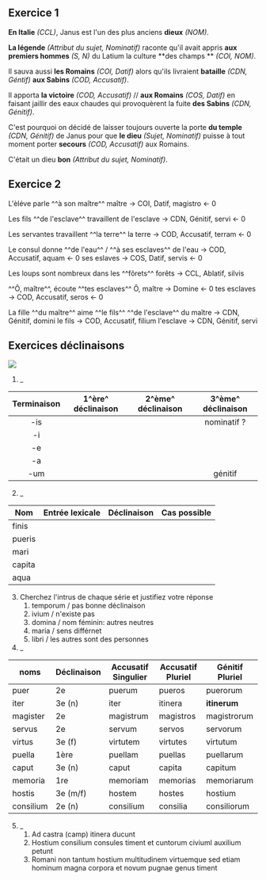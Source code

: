 ## Exercice 1

**En Italie** *(CCL)*, Janus est l'un des plus anciens **dieux** *(NOM)*.

**La légende** *(Attribut du sujet, Nominatif)* raconte qu'il avait appris **aux premiers hommes** *(S, N)* du Latium la culture **des champs
** *(COI, NOM)*.

Il sauva aussi **les Romains** *(COI, Datif)* alors qu'ils livraient **bataille** *(CDN, Géntif)* **aux Sabins** *(COD, Accusatif)*.

Il apporta **la victoire** *(COD, Accusatif)* // **aux Romains** *(COS, Datif)* en faisant jaillir des eaux chaudes qui
provoquèrent la fuite **des Sabins** *(CDN, Génitif)*.

C'est pourquoi on décidé de laisser toujours ouverte la porte **du temple** *(CDN, Génitif)* de Janus pour que **le dieu** *(Sujet, Nominatif)* puisse à tout moment porter **secours** *(COD, Accusatif)* aux Romains.

C'était un dieu **bon** *(Attribut du sujet, Nominatif)*.

## Exercice 2

L'èléve parle ^^à son maître^^
maître -> COI, Datif, magistro <- 0


Les fils ^^de l'esclave^^ travaillent
de l'esclave -> CDN, Génitif, servi <- 0


Les servantes travaillent ^^la terre^^
la terre -> COD, Accusatif, terram <- 0


Le consul donne ^^de l'eau^^ / ^^à ses esclaves^^
de l'eau -> COD, Accusatif, aquam <- 0
ses eslaves -> COS, Datif, servis <- 0


Les loups sont nombreux dans les ^^fôrets^^
forêts -> CCL, Ablatif, silvis


^^Ô, maître^^, écoute ^^tes esclaves^^
Ô, maître -> Domine <- 0
tes esclaves -> COD, Accusatif, seros <- 0


La fille ^^du maître^^ aime ^^le fils^^ ^^de l'esclave^^
du maître -> CDN, Génitif, domini
le fils -> COD, Accusatif, filium
l'esclave -> CDN, Génitif, servi



## Exercices déclinaisons

![](../assets/scans/2024-novm-12-1.png)

1. _

| Terminaison | 1^ère^ déclinaison | 2^ème^ déclinaison | 3^ème^ déclinaison |
|:-----------:|:------------------:|:------------------:|:------------------:|
|     -is     |                    |                    |    nominatif ?     |
|     -i      |                    |                    |                    |
|     -e      |                    |                    |                    |
|     -a      |                    |                    |                    |
|     -um     |                    |                    |      génitif       |


2. _

| Nom    | Entrée lexicale | Déclinaison | Cas possible |
|--------|-----------------|-------------|--------------|
| finis  |                 |             |              |
| pueris |                 |             |              |
| mari   |                 |             |              |
| capita |                 |             |              |
| aqua   |                 |             |              |


3. Cherchez l'intrus de chaque série et justifiez votre réponse
   1. temporum / pas bonne déclinaison
   2. ivium / n'existe pas
   3. domina / nom féminin: autres neutres
   4. maria / sens différnet
   5. libri / les autres sont des personnes
4. _

| noms       | Déclinaison | Accusatif Singulier | Accusatif Pluriel | Génitif Pluriel |
|------------|-------------|---------------------|-------------------|-----------------|
| puer       | 2e          | puerum              | pueros            | puerorum        |
| iter       | 3e (n)      | iter                | itinera           | **itinerum**    |
| magister   | 2e          | magistrum           | magistros         | magistrorum     |
| servus     | 2e          | servum              | servos            | servorum        |
| virtus     | 3e (f)      | virtutem            | virtutes          | virtutum        |
| puella     | 1ère        | puellam             | puellas           | puellarum       |
| caput      | 3e (n)      | caput               | capita            | capitum         |
| memoria    | 1re         | memoriam            | memorias          | memoriarum      |
| hostis     | 3e (m/f)    | hostem              | hostes            | hostium         |
| consilium  | 2e (n)      | consilium           | consilia          | consiliorum     |


5. _
   1. Ad castra (camp) itinera ducunt
   2. Hostium consilium consules timent et cuntorum civiuml auxilium petunt
   3. Romani non tantum hostium multitudinem virtuemque sed etiam hominum magna corpora et novum pugnae genus timent
